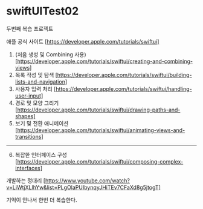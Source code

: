 # swiftUITest02
두번째 복습 프로젝트

애플 공식 사이트 [https://developer.apple.com/tutorials/swiftui]

1. (처음 생성 및 Combining 사용) [https://developer.apple.com/tutorials/swiftui/creating-and-combining-views]
2. 목록 작성 및 탐색 [https://developer.apple.com/tutorials/swiftui/building-lists-and-navigation] 
3. 사용자 입력 처리 [https://developer.apple.com/tutorials/swiftui/handling-user-input]
4. 경로 및 모양 그리기 [https://developer.apple.com/tutorials/swiftui/drawing-paths-and-shapes]
5. 보기 및 전환 애니메이션 [https://developer.apple.com/tutorials/swiftui/animating-views-and-transitions]
----
6. 복잡한 인터페이스 구성 [https://developer.apple.com/tutorials/swiftui/composing-complex-interfaces]


개발하는 정대리 [https://www.youtube.com/watch?v=LiWtjXLlhYw&list=PLgOlaPUIbynqyJHiTEv7CFaXd8g5jtogT]

기억이 안나서 한번 더 복습한다.
